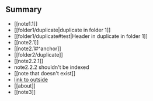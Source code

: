 ## Summary

-   [[note1.1]]
-   [[folder1/duplicate|duplicate in folder 1]]
-   [[folder1/duplicate#test|Header in duplicate in folder 1]]
-   [[note2.1]]
-   [[note2.1#^anchor]]
-   [[folder2/duplicate]]
-   [[note2.2.1]]
-   note2.2.2 shouldn't be indexed
-   [[note that doesn't exist]]
-   [link to outside](https://google.com/)
-   [[about]]
-   [[note3]]
